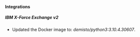 #### Integrations
##### IBM X-Force Exchange v2
- Updated the Docker image to: *demisto/python3:3.10.4.30607*.
